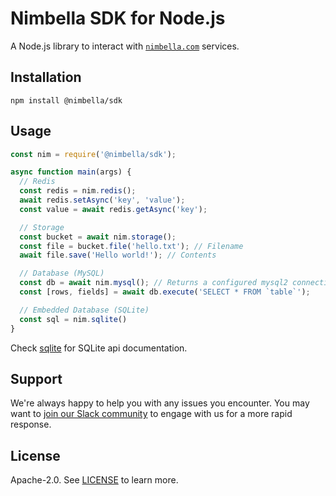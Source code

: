 # Nimbella SDK for Node.js

A Node.js library to interact with [`nimbella.com`](https://nimbella.com) services.

## Installation

```
npm install @nimbella/sdk
```

## Usage

```js
const nim = require('@nimbella/sdk');

async function main(args) {
  // Redis
  const redis = nim.redis();
  await redis.setAsync('key', 'value');
  const value = await redis.getAsync('key');

  // Storage
  const bucket = await nim.storage();
  const file = bucket.file('hello.txt'); // Filename
  await file.save('Hello world!'); // Contents

  // Database (MySQL)
  const db = await nim.mysql(); // Returns a configured mysql2 connection.
  const [rows, fields] = await db.execute('SELECT * FROM `table`');

  // Embedded Database (SQLite) 
  const sql = nim.sqlite()
}
```

Check [sqlite](docs/SQLITE.md) for SQLite api documentation.

## Support

We're always happy to help you with any issues you encounter. You may want to [join our Slack community](https://nimbella-community.slack.com/) to engage with us for a more rapid response.

## License

Apache-2.0. See [LICENSE](LICENSE) to learn more.
